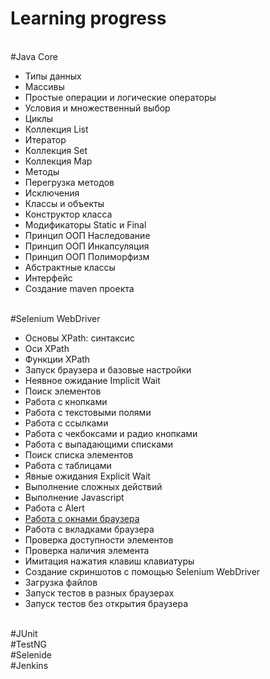 # Learning progress
<br>#Java Core
	<ul>
		<li>Типы данных </li>
		<li>Массивы </li>
		<li>Простые операции и логические операторы </li>
		<li>Условия и множественный выбор</li>
		<li>Циклы </li>
		<li>Коллекция List </li>
		<li>Итератор </li>
		<li>Коллекция Set</li>
		<li>Коллекция Map </li>
		<li>Методы </li>
		<li>Перегрузка методов </li>
		<li>Исключения </li>
		<li>Классы и объекты</li>
		<li>Конструктор класса </li>
		<li>Модификаторы Static и Final</li>
		<li>Принцип ООП Наследование</li>
		<li>Принцип ООП Инкапсуляция</li>
		<li>Принцип ООП Полиморфизм</li>
		<li>Абстрактные классы </li>
		<li>Интерфейс</li>
		<li>Создание maven проекта</li>
	</ul>
<br>#Selenium WebDriver
<ul>
		<li>Основы XPath: синтаксис</li>
		<li>Оси XPath</li>
		<li>Функции XPath </li>
		<li>Запуск браузера и базовые настройки </li>
		<li>Неявное ожидание Implicit Wait</li>
		<li>Поиск элементов </li>
		<li>Работа с кнопками </li>
		<li>Работа с текстовыми полями </li>
		<li>Работа с ссылками </li>
		<li>Работа с чекбоксами и радио кнопками</li>
		<li>Работа с выпадающими списками</li>
		<li>Поиск списка элементов </li>
		<li>Работа с таблицами </li>
		<li>Явные ожидания Explicit Wait </li>
		<li>Выполнение сложных действий</li>
		<li>Выполнение Javascript</li>
		<li>Работа с Alert</li>
		<li><a href="https://github.com/Dev4Lex/Learn/blob/main/Selenium%20WebDriver%20%2B%20Java/testselenium/src/main/java/BrowserTabs.java">Работа с окнами браузера</a></li>
		<li>Работа с вкладками браузера</li>
		<li>Проверка доступности элементов</li>
		<li>Проверка наличия элемента</li>
		<li>Имитация нажатия клавиш клавиатуры</li>
		<li>Создание скриншотов с помощью Selenium WebDriver </li>
		<li>Загрузка файлов </li>
		<li>Запуск тестов в разных браузерах</li>
		<li>Запуск тестов без открытия браузера</li>
	</ul>
<br>#JUnit
<br>#TestNG
<br>#Selenide
<br>#Jenkins
